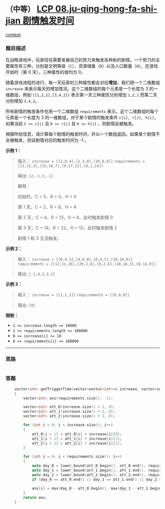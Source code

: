 # `（中等）` [LCP 08.ju-qing-hong-fa-shi-jian 剧情触发时间](https://leetcode-cn.com/problems/ju-qing-hong-fa-shi-jian/)

[contest](https://leetcode-cn.com/contest/season/2020-spring/problems/ju-qing-hong-fa-shi-jian-UGC/)

### 题目描述

<p>在战略游戏中，玩家往往需要发展自己的势力来触发各种新的剧情。一个势力的主要属性有三种，分别是文明等级（<code>C</code>），资源储备（<code>R</code>）以及人口数量（<code>H</code>）。在游戏开始时（第 0 天），三种属性的值均为 0。</p>
<p>随着游戏进程的进行，每一天玩家的三种属性都会对应<strong>增加</strong>，我们用一个二维数组 <code>increase</code> 来表示每天的增加情况。这个二维数组的每个元素是一个长度为 3 的一维数组，例如 <code>[[1,2,1],[3,4,2]]</code> 表示第一天三种属性分别增加 <code>1,2,1</code> 而第二天分别增加 <code>3,4,2</code>。</p>
<p>所有剧情的触发条件也用一个二维数组 <code>requirements</code> 表示。这个二维数组的每个元素是一个长度为 3 的一维数组，对于某个剧情的触发条件 <code>c[i], r[i], h[i]</code>，如果当前 <code>C &gt;= c[i]</code> 且 <code>R &gt;= r[i]</code> 且 <code>H &gt;= h[i]</code> ，则剧情会被触发。</p>
<p>根据所给信息，请计算每个剧情的触发时间，并以一个数组返回。如果某个剧情不会被触发，则该剧情对应的触发时间为 -1 。</p>
<p><strong>示例 1：</strong></p>
<blockquote>
<p>输入： <code>increase = [[2,8,4],[2,5,0],[10,9,8]]</code> <code>requirements = [[2,11,3],[15,10,7],[9,17,12],[8,1,14]]</code></p>

<p>输出: <code>[2,-1,3,-1]</code></p>
<p>解释：</p>
<p>初始时，C = 0，R = 0，H = 0</p>
<p>第 1 天，C = 2，R = 8，H = 4</p>
<p>第 2 天，C = 4，R = 13，H = 4，此时触发剧情 0</p>
<p>第 3 天，C = 14，R = 22，H = 12，此时触发剧情 2</p>
<p>剧情 1 和 3 无法触发。</p>
</blockquote>

<p><strong>示例 2：</strong></p>
<blockquote>
<p>输入： <code>increase = [[0,4,5],[4,8,8],[8,6,1],[10,10,0]]</code> <code>requirements = [[12,11,16],[20,2,6],[9,2,6],[10,18,3],[8,14,9]]</code></p>

<p>输出: <code>[-1,4,3,3,3]</code></p>
</blockquote>

<p><strong>示例 3：</strong></p>
<blockquote>
<p>输入： <code>increase = [[1,1,1]]</code> <code>requirements = [[0,0,0]]</code></p>

<p>输出: <code>[0]</code></p>
</blockquote>

<p><strong>限制：</strong></p>
<ul>
	<li><code>1 &lt;= increase.length &lt;= 10000</code></li>
	<li><code>1 &lt;= requirements.length &lt;= 100000</code></li>
	<li><code>0 &lt;= increase[i] &lt;= 10</code></li>
	<li><code>0 &lt;= requirements[i] &lt;= 100000</code></li>
</ul>

---
### 思路
```

```



### 答题
``` C++
    vector<int> getTriggerTime(vector<vector<int>>& increase, vector<vector<int>>& requirements) 
    {
        vector<int> ans(requirements.size(), -1);

        vector<int> att_0(increase.size() + 1, 0);
        vector<int> att_1(increase.size() + 1, 0);
        vector<int> att_2(increase.size() + 1, 0);

        for (int i = 0; i < increase.size(); i++)
        {
            att_0[i + 1] = att_0[i] + increase[i][0];
            att_1[i + 1] = att_1[i] + increase[i][1];
            att_2[i + 1] = att_2[i] + increase[i][2];
        }

        for (int i = 0; i < requirements.size(); i++)
        {
            auto day_0 = lower_bound(att_0.begin(), att_0.end(), requirements[i][0]);
            auto day_1 = lower_bound(att_1.begin(), att_1.end(), requirements[i][1]);
            auto day_2 = lower_bound(att_2.begin(), att_2.end(), requirements[i][2]);
            if (day_0 == att_0.end() || day_1 == att_1.end() || day_2 == att_2.end()) continue;
            
            ans[i] = max(day_0 - att_0.begin(), max(day_1 - att_1.begin(), day_2 - att_2.begin()));
        }
        return ans;
    }
```




